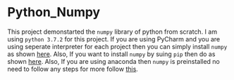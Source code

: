 # Python_Numpy
This project demonstarted the `numpy` library of python from scratch. I am using `python 3.7.2` for this project. If you are using PyCharm
and you are using seperate interpreter for each project then you can simply install `numpy` as shown [here](https://www.jetbrains.com/help/pycharm/installing-uninstalling-and-upgrading-packages.html).
Also, If you want to install `numpy` by suing `pip` then do as shown [here](https://www.edureka.co/blog/install-numpy/).
Also, If you are using anaconda then `numpy` is preinstalled no need to follow any steps for more follow [this](https://problemsolvingwithpython.com/05-NumPy-and-Arrays/05.02-Installing-NumPy/#:~:text=If%20you%20installed%20the%20Anaconda,be%20used%20to%20install%20NumPy).
